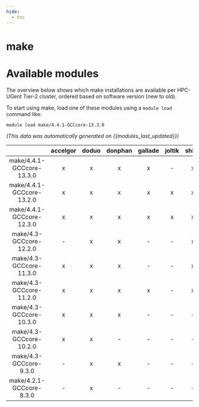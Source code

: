 ```yaml
---
hide:
  - toc
---
```


make
====

# Available modules


The overview below shows which make installations are available per HPC-UGent Tier-2 cluster, ordered based on software version (new to old).

To start using make, load one of these modules using a `module load` command like:

```shell
module load make/4.4.1-GCCcore-13.3.0
```

*(This data was automatically generated on {{modules_last_updated}})*  

| |accelgor|doduo|donphan|gallade|joltik|shinx|skitty|
| :---: | :---: | :---: | :---: | :---: | :---: | :---: | :---: |
|make/4.4.1-GCCcore-13.3.0|x|x|x|x|-|x|x|
|make/4.4.1-GCCcore-13.2.0|x|x|x|x|x|x|x|
|make/4.4.1-GCCcore-12.3.0|x|x|x|x|x|x|x|
|make/4.3-GCCcore-12.2.0|-|x|x|-|-|x|-|
|make/4.3-GCCcore-11.3.0|x|x|x|-|-|x|-|
|make/4.3-GCCcore-11.2.0|x|x|x|x|-|x|-|
|make/4.3-GCCcore-10.3.0|x|x|x|-|-|-|-|
|make/4.3-GCCcore-10.2.0|x|x|-|-|-|-|-|
|make/4.3-GCCcore-9.3.0|-|x|x|-|-|-|-|
|make/4.2.1-GCCcore-8.3.0|-|x|-|-|-|-|-|
